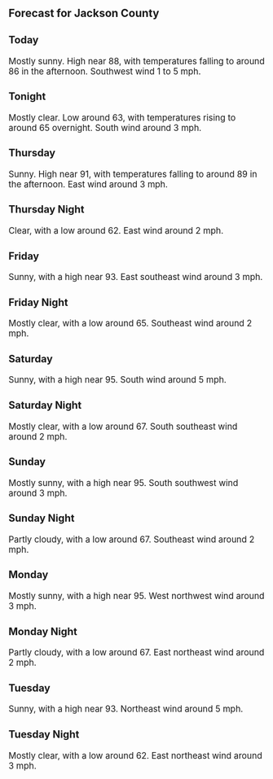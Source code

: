 <div>
   <h2>Forecast for Jackson County</h2>
   <p>
      <div style="font-size:120%">
         <h3>Today</h3>Mostly sunny. High near 88, with temperatures falling to around 86 in the afternoon. Southwest wind 1 to 5 mph.<br></div>
   </p>
   <p>
      <div style="font-size:120%">
         <h3>Tonight</h3>Mostly clear. Low around 63, with temperatures rising to around 65 overnight. South wind around 3 mph.<br></div>
   </p>
   <p>
      <div style="font-size:120%">
         <h3>Thursday</h3>Sunny. High near 91, with temperatures falling to around 89 in the afternoon. East wind around 3 mph.<br></div>
   </p>
   <p>
      <div style="font-size:120%">
         <h3>Thursday Night</h3>Clear, with a low around 62. East wind around 2 mph.<br></div>
   </p>
   <p>
      <div style="font-size:120%">
         <h3>Friday</h3>Sunny, with a high near 93. East southeast wind around 3 mph.<br></div>
   </p>
   <p>
      <div style="font-size:120%">
         <h3>Friday Night</h3>Mostly clear, with a low around 65. Southeast wind around 2 mph.<br></div>
   </p>
   <p>
      <div style="font-size:120%">
         <h3>Saturday</h3>Sunny, with a high near 95. South wind around 5 mph.<br></div>
   </p>
   <p>
      <div style="font-size:120%">
         <h3>Saturday Night</h3>Mostly clear, with a low around 67. South southeast wind around 2 mph.<br></div>
   </p>
   <p>
      <div style="font-size:120%">
         <h3>Sunday</h3>Mostly sunny, with a high near 95. South southwest wind around 3 mph.<br></div>
   </p>
   <p>
      <div style="font-size:120%">
         <h3>Sunday Night</h3>Partly cloudy, with a low around 67. Southeast wind around 2 mph.<br></div>
   </p>
   <p>
      <div style="font-size:120%">
         <h3>Monday</h3>Mostly sunny, with a high near 95. West northwest wind around 3 mph.<br></div>
   </p>
   <p>
      <div style="font-size:120%">
         <h3>Monday Night</h3>Partly cloudy, with a low around 67. East northeast wind around 2 mph.<br></div>
   </p>
   <p>
      <div style="font-size:120%">
         <h3>Tuesday</h3>Sunny, with a high near 93. Northeast wind around 5 mph.<br></div>
   </p>
   <p>
      <div style="font-size:120%">
         <h3>Tuesday Night</h3>Mostly clear, with a low around 62. East northeast wind around 3 mph.<br></div>
   </p>
</div>